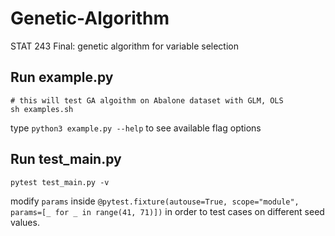 # Genetic-Algorithm
STAT 243 Final: genetic algorithm for variable selection

## Run example.py
```
# this will test GA algoithm on Abalone dataset with GLM, OLS
sh examples.sh
```
type `python3 example.py --help` to see available flag options


## Run test_main.py
```
pytest test_main.py -v
```
modify `params` inside `@pytest.fixture(autouse=True, scope="module", params=[_ for _ in range(41, 71)])` 
in order to test cases on different seed values.
